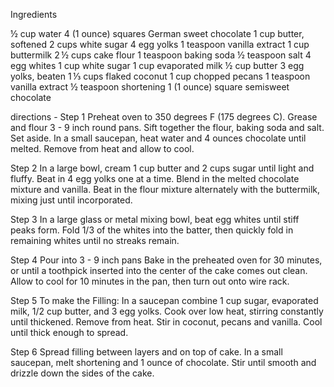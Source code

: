 Ingredients

½ cup water
4 (1 ounce) squares German sweet chocolate
1 cup butter, softened
2 cups white sugar
4 egg yolks
1 teaspoon vanilla extract
1 cup buttermilk
2 ½ cups cake flour
1 teaspoon baking soda
½ teaspoon salt
4 egg whites
1 cup white sugar
1 cup evaporated milk
½ cup butter
3 egg yolks, beaten
1 ⅓ cups flaked coconut
1 cup chopped pecans
1 teaspoon vanilla extract
½ teaspoon shortening
1 (1 ounce) square semisweet chocolate


directions -
Step 1
Preheat oven to 350 degrees F (175 degrees C). Grease and flour 3 - 9 inch round pans. Sift together the flour, baking soda and salt. Set aside. In a small saucepan, heat water and 4 ounces chocolate until melted. Remove from heat and allow to cool.

Step 2
In a large bowl, cream 1 cup butter and 2 cups sugar until light and fluffy. Beat in 4 egg yolks one at a time. Blend in the melted chocolate mixture and vanilla. Beat in the flour mixture alternately with the buttermilk, mixing just until incorporated.

Step 3
In a large glass or metal mixing bowl, beat egg whites until stiff peaks form. Fold 1/3 of the whites into the batter, then quickly fold in remaining whites until no streaks remain.

Step 4
Pour into 3 - 9 inch pans Bake in the preheated oven for 30 minutes, or until a toothpick inserted into the center of the cake comes out clean. Allow to cool for 10 minutes in the pan, then turn out onto wire rack.

Step 5
To make the Filling: In a saucepan combine 1 cup sugar, evaporated milk, 1/2 cup butter, and 3 egg yolks. Cook over low heat, stirring constantly until thickened. Remove from heat. Stir in coconut, pecans and vanilla. Cool until thick enough to spread.

Step 6
Spread filling between layers and on top of cake. In a small saucepan, melt shortening and 1 ounce of chocolate. Stir until smooth and drizzle down the sides of the cake.


